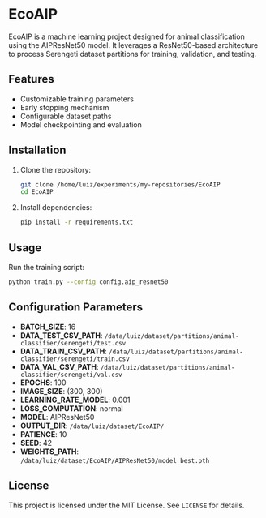 
# EcoAIP

EcoAIP is a machine learning project designed for animal classification using the AIPResNet50 model. It leverages a ResNet50-based architecture to process Serengeti dataset partitions for training, validation, and testing.

## Features
- Customizable training parameters
- Early stopping mechanism
- Configurable dataset paths
- Model checkpointing and evaluation

## Installation
1. Clone the repository:
   ```bash
   git clone /home/luiz/experiments/my-repositories/EcoAIP
   cd EcoAIP
   ```
2. Install dependencies:
   ```bash
   pip install -r requirements.txt
   ```

## Usage
Run the training script:
```bash
python train.py --config config.aip_resnet50
```

## Configuration Parameters
- **BATCH_SIZE**: 16
- **DATA_TEST_CSV_PATH**: `/data/luiz/dataset/partitions/animal-classifier/serengeti/test.csv`
- **DATA_TRAIN_CSV_PATH**: `/data/luiz/dataset/partitions/animal-classifier/serengeti/train.csv`
- **DATA_VAL_CSV_PATH**: `/data/luiz/dataset/partitions/animal-classifier/serengeti/val.csv`
- **EPOCHS**: 100
- **IMAGE_SIZE**: (300, 300)
- **LEARNING_RATE_MODEL**: 0.001
- **LOSS_COMPUTATION**: normal
- **MODEL**: AIPResNet50
- **OUTPUT_DIR**: `/data/luiz/dataset/EcoAIP/`
- **PATIENCE**: 10
- **SEED**: 42
- **WEIGHTS_PATH**: `/data/luiz/dataset/EcoAIP/AIPResNet50/model_best.pth`

## License
This project is licensed under the MIT License. See `LICENSE` for details.